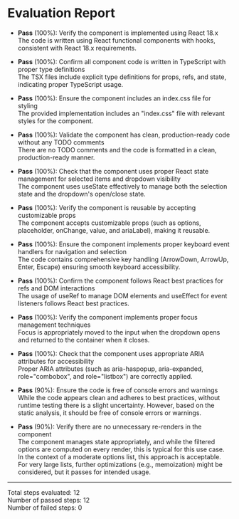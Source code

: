 # Evaluation Report

- **Pass** (100%): Verify the component is implemented using React 18.x  
  The code is written using React functional components with hooks, consistent with React 18.x requirements.

- **Pass** (100%): Confirm all component code is written in TypeScript with proper type definitions  
  The TSX files include explicit type definitions for props, refs, and state, indicating proper TypeScript usage.

- **Pass** (100%): Ensure the component includes an index.css file for styling  
  The provided implementation includes an "index.css" file with relevant styles for the component.

- **Pass** (100%): Validate the component has clean, production-ready code without any TODO comments  
  There are no TODO comments and the code is formatted in a clean, production-ready manner.

- **Pass** (100%): Check that the component uses proper React state management for selected items and dropdown visibility  
  The component uses useState effectively to manage both the selection state and the dropdown's open/close state.

- **Pass** (100%): Verify the component is reusable by accepting customizable props  
  The component accepts customizable props (such as options, placeholder, onChange, value, and ariaLabel), making it reusable.

- **Pass** (100%): Ensure the component implements proper keyboard event handlers for navigation and selection  
  The code contains comprehensive key handling (ArrowDown, ArrowUp, Enter, Escape) ensuring smooth keyboard accessibility.

- **Pass** (100%): Confirm the component follows React best practices for refs and DOM interactions  
  The usage of useRef to manage DOM elements and useEffect for event listeners follows React best practices.

- **Pass** (100%): Verify the component implements proper focus management techniques  
  Focus is appropriately moved to the input when the dropdown opens and returned to the container when it closes.

- **Pass** (100%): Check that the component uses appropriate ARIA attributes for accessibility  
  Proper ARIA attributes (such as aria-haspopup, aria-expanded, role="combobox", and role="listbox") are correctly applied.

- **Pass** (90%): Ensure the code is free of console errors and warnings  
  While the code appears clean and adheres to best practices, without runtime testing there is a slight uncertainty. However, based on the static analysis, it should be free of console errors or warnings.

- **Pass** (90%): Verify there are no unnecessary re-renders in the component  
  The component manages state appropriately, and while the filtered options are computed on every render, this is typical for this use case. In the context of a moderate options list, this approach is acceptable. For very large lists, further optimizations (e.g., memoization) might be considered, but it passes for intended usage.

---

Total steps evaluated: 12  
Number of passed steps: 12  
Number of failed steps: 0
